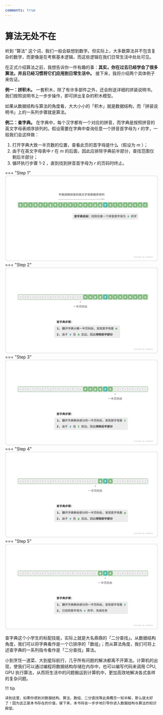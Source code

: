 ```yaml
---
comments: true
---
```


# 算法无处不在

听到 “算法” 这个词，我们一般会联想到数学。但实际上，大多数算法并不包含复杂的数学，而更像是在考察基本逻辑，而这些逻辑在我们日常生活中处处可见。

在正式介绍算法之前，我想告诉你一件有趣的事：**其实，你在过去已经学会了很多算法，并且已经习惯将它们应用到日常生活中。** 接下来，我将介绍两个具体例子来佐证。

**例一：拼积木。** 一套积木，除了有许多部件之外，还会附送详细的拼装说明书。我们按照说明书上一步步操作，即可拼出复杂的积木模型。

如果从数据结构与算法的角度看，大大小小的「积木」就是数据结构，而「拼装说明书」上的一系列步骤就是算法。

**例二：查字典。** 在字典中，每个汉字都有一个对应的拼音，而字典是按照拼音的英文字母表顺序排列的。假设需要在字典中查询任意一个拼音首字母为 $r$ 的字，一般我们会这样做：

1. 打开字典大致一半页数的位置，查看此页的首字母是什么（假设为 $m$ ）；
2. 由于在英文字母表中 $r$ 在 $m$ 的后面，因此应排除字典前半部分，查找范围仅剩后半部分；
3. 循环执行步骤 1-2 ，直到找到拼音首字母为 $r$ 的页码时终止。

=== "Step 1"
    ![look_up_dictionary_step_1](algorithms_are_everywhere.assets/look_up_dictionary_step_1.png)
=== "Step 2"
    ![look_up_dictionary_step_2](algorithms_are_everywhere.assets/look_up_dictionary_step_2.png)
=== "Step 3"
    ![look_up_dictionary_step_3](algorithms_are_everywhere.assets/look_up_dictionary_step_3.png)
=== "Step 4"
    ![look_up_dictionary_step_4](algorithms_are_everywhere.assets/look_up_dictionary_step_4.png)
=== "Step 5"
    ![look_up_dictionary_step_5](algorithms_are_everywhere.assets/look_up_dictionary_step_5.png)

查字典这个小学生的标配技能，实际上就是大名鼎鼎的「二分查找」。从数据结构角度，我们可以将字典看作是一个已排序的「数组」；而从算法角度，我们可将上述查字典的一系列指令看作是「二分查找」算法。

小到烹饪一道菜、大到星际航行，几乎所有问题的解决都离不开算法。计算机的出现，使我们可以通过编程将数据结构存储在内存中，也可以编写代码来调用 CPU, GPU 执行算法，从而将生活中的问题搬运到计算机中，更加高效地解决各式各样的复杂问题。

!!! tip

    读到这里，如果你感到对数据结构、算法、数组、二分查找等此类概念一知半解，那么就太好了！因为这正是本书存在的价值，接下来，本书将会一步步地引导你进入数据结构与算法的知识殿堂。
